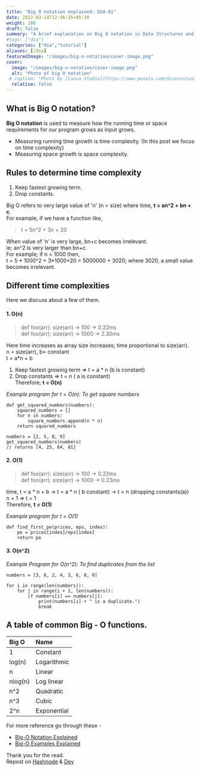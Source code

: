 ```yaml
---
title: "Big O notation explained: DSA-01"
date: 2022-03-14T12:56:25+05:30
weight: 160
draft: false
summary: "A brief explanation on Big O notation in Data Structures and Algorithms with examples."
#tags: ["dsa"]
categories: ["dsa","tutorial"]
aliases: [/dsa]
featuredImage: "/images/big-o-notation/cover-image.png"  
cover:
  image: "/images/big-o-notation/cover-image.png"
  alt: "Photo of big O notation"
 # caption: "Photo by [Canva Studio](https://www.pexels.com/@canvastudio) from [Pexels](https://www.pexels.com/photo/photo-of-man-using-laptop-3194523/)"
  relative: false
---  
```


## What is Big O notation?  

**Big O notation** is used to measure how the running time or space requirements for our program grows as input grows.

- Measuring running time growth is time complexity. (In this post we focus on time complexity)
- Measuring space growth is space complexity.  

## Rules to determine time complexity

1. Keep fastest growing term.
2. Drop constants.  

Big O refers to very large value of 'n' (n = size) where time, **t = an^2 + bn + c**.  
For example, if we have a function like,
> t = 5n^2 + 3n + 20  

When value of 'n' is very large, bn+c becomes irrelevant.   
ie; an^2 is very larger than bn+c.  
For example; if n = 1000 then,  
t = 5 * 1000^2 + 3*1000+20 = 5000000 + 3020; where 3020, a small value becomes irrelevant.  

## Different time complexities  
Here we discuss about a few of them.

#### 1. O(n)  
> def foo(arr): size(arr) -> 100 -> 0.22ms  
> def foo(arr): size(arr) -> 1000 -> 2.30ms  

Here time increases as array size increases; time proportional to size(arr).  
n = size(arr), b= constant  
t = a*n + b  
1. Keep fastest growing term => t = a * n (b is constant)  
2. Drop constants => t = n ( a is constant)  
Therefore; **t = O(n)**  

*Example program for t = O(n): To get square numbers*
```
def get_squared_numbers(numbers):
    squared_numbers = []
    for n in numbers:
        square_numbers.append(n * n)
    return squared_numbers

numbers = [2, 5, 8, 9]
get_squared_numbers(numbers)
// returns [4, 25, 64, 81]
```

#### 2. O(1)  
> def foo(arr): size(arr) -> 100 -> 0.22ms  
> def foo(arr): size(arr) -> 1000 -> 0.23ms    

time, t = a * n + b -> t = a * n ( b constant) -> t = n (dropping constants(a))  
n = 1 => t = 1  
Therefore, **t = O(1)**  

*Example program for t = O(1)*  
```
def find_first_pe(prices, eps, index):
    pe = prices[index]/eps[index]
    return pe
```
#### 3. O(n^2)  
*Example Program for O(n^2): To find duplicates from the list*
```
numbers = [3, 6, 2, 4, 3, 6, 8, 9]

for i in range(len(numbers)):
    for j in range(i + 1, len(numbers)):
        if numbers[i] == numbers[j]:
            print(numbers[i] + " is a duplicate.")
            break
```

## A table of common Big - O functions.  

 | Big O       | Name        |  
 | :---------- | :---------- |  
 | 1           | Constant    |  
 | log(n)      | Logarithmic |  
 | n           | Linear      |  
 | nlog(n)     | Log linear  |  
 | n^2         | Quadratic   |  
 | n^3         | Cubic       |  
 | 2^n         | Exponential |

For more reference go through these -   
- [Big-O Notation Explained](https://stackoverflow.com/questions/487258/what-is-a-plain-english-explanation-of-big-o-notation/487278#487278)  
- [Big-O Examples Explained](https://stackoverflow.com/questions/2307283/what-does-olog-n-mean-exactly)

Thank you for the read.  
Repost on [Hashnode](https://alenabraham.hashnode.dev/big-o-notation-explained-dsa-01) & [Dev](https://dev.to/alenabraham/big-o-notation-explained-dsa-01-4oag) 

